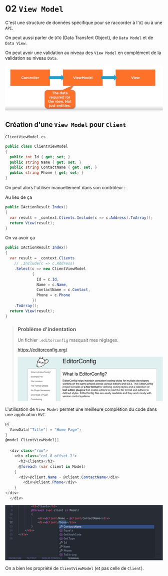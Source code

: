 # 02 `View Model`

C'est une structure de données spécifique pour se raccorder à l'`UI` ou à une `API`.

On peut aussi parler de `DTO` (Data Transfert Object), de `Data Model` et de `Data View`.

On peut avoir une validation au niveau des `View Model` en complément de la validation au niveau `Data`.

<img src="assets/data-view-model-schema.png" alt="data-view-model-schema" style="zoom:50%;" />



## Création d'une `View Model` pour `Client`

`ClientViewModel.cs`

```cs
public class ClientViewModel
{
  public int Id { get; set; }
  public string Name { get; set; }
  public string ContactName { get; set; }
  public string Phone { get; set; }
}
```

On peut alors l'utiliser manuellement dans son contrôleur :

Au lieu de ça

```cs
public IActionResult Index()
{
  var result = _context.Clients.Include(c => c.Address).ToArray();
  return View(result);
}
```

On va avoir ça 

```cs
public IActionResult Index()
{
  var result = _context.Clients
    // .Include(c => c.Address)
    .Select(c => new ClientViewModel
            {
              Id = c.Id,
              Name = c.Name,
              ContactName = c.Contact,
              Phone = c.Phone
            })
    .ToArray();
  return View(result);
}
```

> ### Problème d'indentation
>
> Un fichier `.editorconfig` masquait mes réglages.
>
> https://editorconfig.org/
>
> <img src="assets/editor-config.png" alt="editor-config" style="zoom:50%;" />

L'utilisation de `View Model` permet une meilleure complétion du code dans une application `MVC`.

```cs
@{
  ViewData["Title"] = "Home Page";
}
@model ClientViewModel[]

  <div class="row">
    <div class="col-8 offset-2">
      <h3>Clients</h3>
      @foreach (var client in Model)
    {
      <div>@client.Name - @client.ContactName</div>
        <div>@client.Phone</div>
    }
</div>
  </div>
```

<img src="assets/better-completion-view-model-use-case.png" alt="better-completion-view-model-use-case" style="zoom:50%;" />

On a bien les propriété de `ClientViewModel` (et pas celle de `Client`).



